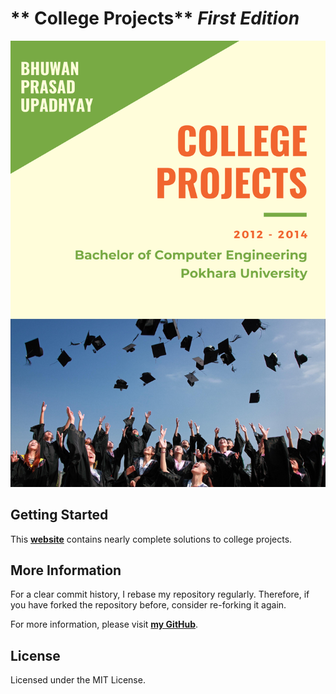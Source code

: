 # ** College Projects** _First Edition_

![College Projects](assets/cover.png)

## Getting Started

This **[website](https://bhuwanupadhyay.github.io/college-projects/)** contains nearly complete solutions to college projects.

## More Information

For a clear commit history, I rebase my repository regularly. Therefore, if you have forked the repository before, consider re-forking it again.

For more information, please visit [**my GitHub**](https://github.com/BhuwanUpadhyay).

## License

Licensed under the MIT License.